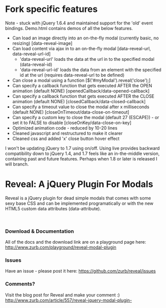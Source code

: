 <h1>Fork specific features</h1>
<p>Note - stuck with jQuery 1.6.4 and maintained support for the 'old' event bindings. Demo.html contains demos of all the below features.</p>
<ul>
  <li>Can load an image directly into an on-the-fly modal (currently basic, no resizing) [data-reveal-image]</li>
  <li>Can load content via ajax in to an on-the-fly modal [data-reveal-url, data-reveal-url-id]
    <ul>
      <li>'data-reveal-url' loads the data at the url in to the specified modal (data-reveal-id)</li>
      <li>'data-reveal-url-id' loads the data from an element with the specified id at the url (requires data-reveal-url to be defined)</li>
    </ul>
  </li>
  <li>Can close a modal using a function [$('#myModal').reveal('close');]</li>
  <li>Can specify a callback function that gets executed AFTER the OPEN animation (default NONE) [openedCallback/data-opened-callback]</li>
  <li>Can specify a callback function that gets executed AFTER the CLOSE animation (default NONE) [closedCallback/data-closed-callback]</li>
  <li>Can specify a timeout value to close the modal after x milliseconds (default NONE) [closeOnTimeout/data-close-on-timeout]</li>
  <li>Can specify a custom key to close the modal (default 27 (ESCAPE)) - or set it to FALSE to disable [closeOnKey/data-close-on-key]</li>
  <li>Optimized animation code - reduced by 10-20 lines</li>
  <li>Cleaned javascript and restructured to make it clearer</li>
  <li>Cleaned css and added 'x' close button hover effect</li>  
</ul>
<p>I won't be updating jQuery to 1.7 using on/off. Using live provides backward compatibility down to jQuery 1.4, and 1.7 feels like an in-the-middle version, containing past and future features. Perhaps when 1.8 or later is released I will branch.</p>
<h1>Reveal: A jQuery Plugin For Modals</h1>
<p>Reveal is a jQuery plugin for dead simple modals that comes with some sexy base CSS and can be implemented programatically or with the new HTML5 custom data attributes (data-attribute).</p><br />
<h3>Download & Documentation </h3>
<p>All of the docs and the download link are on a playground page here: <a href="http://www.zurb.com/playground/reveal-modal-plugin">http://www.zurb.com/playground/reveal-modal-plugin</a></p>

<h3>Issues</h3>
<p>Have an issue - please post it here: <a href="https://github.com/zurb/reveal/issues">https://github.com/zurb/reveal/issues</a></p>

<h3>Comments?</h3>
<p>Visit the blog post for Reveal and make your comment :) <a href="http://www.zurb.com/article/557/reveal-jquery-modal-plugin-">http://www.zurb.com/article/557/reveal-jquery-modal-plugin-</a></p>
